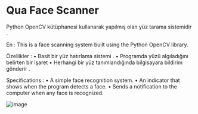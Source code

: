 # Qua Face Scanner

Python OpenCV kütüphanesi kullanarak yapılmış olan yüz tarama sistemidir .

En : This is a face scanning system built using the Python OpenCV library.

Özellikler : 
  • Basit bir yüz hatırlama sistemi .
  • Programda yüzü algıladığını belirten bir işaret
  • Herhangi bir yüz tanımlandığında bilgisayara bildirim gönderir .

Specifications : 
• A simple face recognition system.
• An indicator that shows when the program detects a face.
• Sends a notification to the computer when any face is recognized.

![image](https://github.com/QuartzzDev/Qua-Face_Scanner/assets/69876083/661208e5-550b-445c-ad16-a3470ede6d49)

